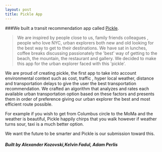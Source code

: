 ```yaml
---
layout: post
title: Pickle App
---
```


###We built a transit recommendation app called [Pickle](http://www.citypickle.com).

>We are inspired by people close to us, family friends colleagues , people who love NYC, urban explorers both new and old looking for the best way to get to their destinations. We have sat in lunches, coffee breaks discussing passionately the 'best' way of getting to the beach, the mountain, the restaurant and gallery. We decided to make this app for the urban explorer faced with this 'pickle'.

We are proud of creating pickle, the first app to take into account environmental context such as cost, traffic , hyper local weather, distance and transportation delays to give the user the best transportation recommendation. We crafted an algorithm that analyzes and rates each available urban transportation option based on these factors and presents them in order of preference giving our urban explorer the best and most efficient route possible.

For example if you wish to get from Columbus circle to the MoMa and the weather is beautiful, Pickle happily chirps that you walk however if weather turns sour, taxi is a much better option.

We want the future to be smarter and Pickle is our submission toward this.


##### Built by Alexander Kozovski,Kelvin Fadul, Adam Perlis
